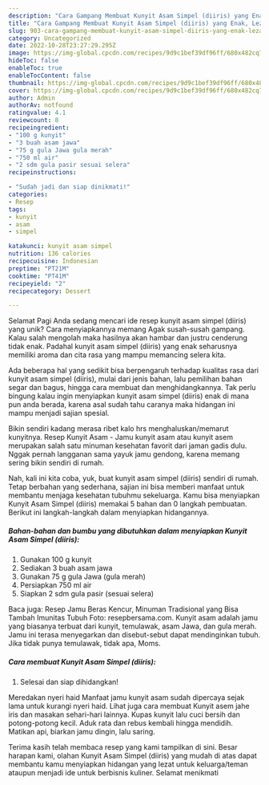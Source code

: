 ```yaml
---
description: "Cara Gampang Membuat Kunyit Asam Simpel (diiris) yang Enak, Lezat"
title: "Cara Gampang Membuat Kunyit Asam Simpel (diiris) yang Enak, Lezat"
slug: 903-cara-gampang-membuat-kunyit-asam-simpel-diiris-yang-enak-lezat
category: Uncategorized
date: 2022-10-28T23:27:29.295Z
image: https://img-global.cpcdn.com/recipes/9d9c1bef39df96ff/680x482cq70/kunyit-asam-simpel-diiris-foto-resep-utama.jpg
hideToc: false
enableToc: true
enableTocContent: false
thumbnail: https://img-global.cpcdn.com/recipes/9d9c1bef39df96ff/680x482cq70/kunyit-asam-simpel-diiris-foto-resep-utama.jpg
cover: https://img-global.cpcdn.com/recipes/9d9c1bef39df96ff/680x482cq70/kunyit-asam-simpel-diiris-foto-resep-utama.jpg
author: Admin
authorAv: notfound
ratingvalue: 4.1
reviewcount: 8
recipeingredient:
- "100 g kunyit"
- "3 buah asam jawa"
- "75 g gula Jawa gula merah"
- "750 ml air"
- "2 sdm gula pasir sesuai selera"
recipeinstructions:

- "Sudah jadi dan siap dinikmati!"
categories:
- Resep
tags:
- kunyit
- asam
- simpel

katakunci: kunyit asam simpel 
nutrition: 136 calories
recipecuisine: Indonesian
preptime: "PT21M"
cooktime: "PT41M"
recipeyield: "2"
recipecategory: Dessert

---
```



Selamat Pagi Anda sedang mencari ide resep kunyit asam simpel (diiris) yang unik? Cara menyiapkannya memang Agak susah-susah gampang. Kalau salah mengolah maka hasilnya akan hambar dan justru cenderung tidak enak. Padahal kunyit asam simpel (diiris) yang enak seharusnya memiliki aroma dan cita rasa yang mampu memancing selera kita.


Ada beberapa hal yang sedikit bisa berpengaruh terhadap kualitas rasa dari kunyit asam simpel (diiris), mulai dari jenis bahan, lalu pemilihan bahan segar dan bagus, hingga cara membuat dan menghidangkannya. Tak perlu bingung kalau ingin menyiapkan kunyit asam simpel (diiris) enak di mana pun anda berada, karena asal sudah tahu caranya maka hidangan ini mampu menjadi sajian spesial.

Bikin sendiri kadang merasa ribet kalo hrs menghaluskan/memarut kunyitnya. Resep Kunyit Asam - Jamu kunyit asam atau kunyit asem merupakan salah satu minuman kesehatan favorit dari jaman gadis dulu. Nggak pernah langganan sama yayuk jamu gendong, karena memang sering bikin sendiri di rumah.


Nah, kali ini kita coba, yuk, buat kunyit asam simpel (diiris) sendiri di rumah. Tetap berbahan yang sederhana, sajian ini bisa memberi manfaat untuk membantu menjaga kesehatan tubuhmu sekeluarga. Kamu bisa menyiapkan Kunyit Asam Simpel (diiris) memakai 5 bahan dan 0 langkah pembuatan. Berikut ini langkah-langkah dalam menyiapkan hidangannya.

<!--inarticleads1-->

##### Bahan-bahan dan bumbu yang dibutuhkan dalam menyiapkan Kunyit Asam Simpel (diiris):

1. Gunakan 100 g kunyit
1. Sediakan 3 buah asam jawa
1. Gunakan 75 g gula Jawa (gula merah)
1. Persiapkan 750 ml air
1. Siapkan 2 sdm gula pasir (sesuai selera)


Baca juga: Resep Jamu Beras Kencur, Minuman Tradisional yang Bisa Tambah Imunitas Tubuh Foto: resepbersama.com. Kunyit asam adalah jamu yang biasanya terbuat dari kunyit, temulawak, asam Jawa, dan gula merah. Jamu ini terasa menyegarkan dan disebut-sebut dapat mendinginkan tubuh. Jika tidak punya temulawak, tidak apa, Moms. 

<!--inarticleads2-->

##### Cara membuat Kunyit Asam Simpel (diiris):


1. Selesai dan siap dihidangkan!

Meredakan nyeri haid Manfaat jamu kunyit asam sudah dipercaya sejak lama untuk kurangi nyeri haid. Lihat juga cara membuat Kunyit asem jahe iris dan masakan sehari-hari lainnya. Kupas kunyit lalu cuci bersih dan potong-potong kecil. Aduk rata dan rebus kembali hingga mendidih. Matikan api, biarkan jamu dingin, lalu saring. 

Terima kasih telah membaca resep yang kami tampilkan di sini. Besar harapan kami, olahan Kunyit Asam Simpel (diiris) yang mudah di atas dapat membantu kamu menyiapkan hidangan yang lezat untuk keluarga/teman ataupun menjadi ide untuk berbisnis kuliner. Selamat menikmati

